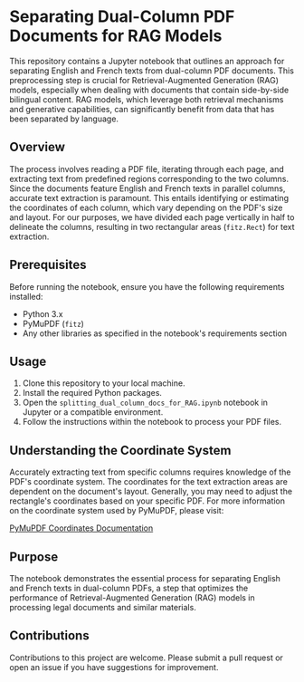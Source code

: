# Separating Dual-Column PDF Documents for RAG Models

This repository contains a Jupyter notebook that outlines an approach for separating English and French texts from dual-column PDF documents. This preprocessing step is crucial for Retrieval-Augmented Generation (RAG) models, especially when dealing with documents that contain side-by-side bilingual content. RAG models, which leverage both retrieval mechanisms and generative capabilities, can significantly benefit from data that has been separated by language.

## Overview

The process involves reading a PDF file, iterating through each page, and extracting text from predefined regions corresponding to the two columns. Since the documents feature English and French texts in parallel columns, accurate text extraction is paramount. This entails identifying or estimating the coordinates of each column, which vary depending on the PDF's size and layout. For our purposes, we have divided each page vertically in half to delineate the columns, resulting in two rectangular areas (`fitz.Rect`) for text extraction.

## Prerequisites

Before running the notebook, ensure you have the following requirements installed:

- Python 3.x
- PyMuPDF (`fitz`)
- Any other libraries as specified in the notebook's requirements section

## Usage

1. Clone this repository to your local machine.
2. Install the required Python packages.
3. Open the `splitting_dual_column_docs_for_RAG.ipynb` notebook in Jupyter or a compatible environment.
4. Follow the instructions within the notebook to process your PDF files.

## Understanding the Coordinate System

Accurately extracting text from specific columns requires knowledge of the PDF's coordinate system. The coordinates for the text extraction areas are dependent on the document's layout. Generally, you may need to adjust the rectangle's coordinates based on your specific PDF. For more information on the coordinate system used by PyMuPDF, please visit:

[PyMuPDF Coordinates Documentation](https://pymupdf.readthedocs.io/en/latest/app3.html#coordinates)

## Purpose

The notebook demonstrates the essential process for separating English and French texts in dual-column PDFs, a step that optimizes the performance of Retrieval-Augmented Generation (RAG) models in processing legal documents and similar materials.

## Contributions

Contributions to this project are welcome. Please submit a pull request or open an issue if you have suggestions for improvement.

